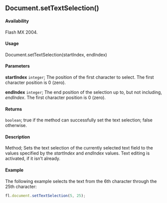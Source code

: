 ## Document.setTextSelection()

#### Availability

Flash MX 2004.

#### Usage

Document.setTextSelection(startIndex, endIndex)

#### Parameters

**startIndex** `integer`; The position of the first character to select. The first character position is 0 (zero).

**endIndex** `integer`; The end position of the selection up to, but not including, *endIndex*. The first character position is 0 (zero).

#### Returns

`boolean`; true if the method can successfully set the text selection; false otherwise.

#### Description

Method; Sets the text selection of the currently selected text field to the values specified by the *startIndex* and *endIndex* values. Text editing is activated, if it isn’t already.

#### Example

The following example selects the text from the 6th character through the 25th character:

```javascript
fl.document.setTextSelection(5, 25);
```
